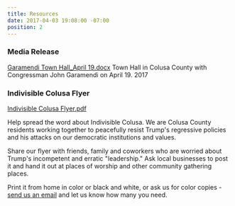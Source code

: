 ```yaml
---
title: Resources
date: 2017-04-03 19:08:00 -07:00
position: 2
---
```


### Media Release
[Garamendi Town Hall_April 19.docx](/uploads/Garamendi%20Town%20Hall_April%2019.docx)
Town Hall in Colusa County with Congressman John Garamendi on April 19. 2017

 
### Indivisible Colusa Flyer
[Indivisible Colusa Flyer.pdf](/uploads/Indivisible%20Colusa%20Flyer.pdf)

Help spread the word about Indivisible Colusa. We are Colusa County residents working together to peacefully resist Trump's regressive policies and his attacks on our democratic institutions and values. 

Share our flyer with friends, family and coworkers who are worried about Trump's incompetent and erratic "leadership." Ask local businesses to post it and hand it out at places of worship and other community gathering places.

Print it from home in color or black and white, or ask us for color copies - [send us an email](mailto:indivisiblecolusa@gmail.com) and let us know how many you need.
